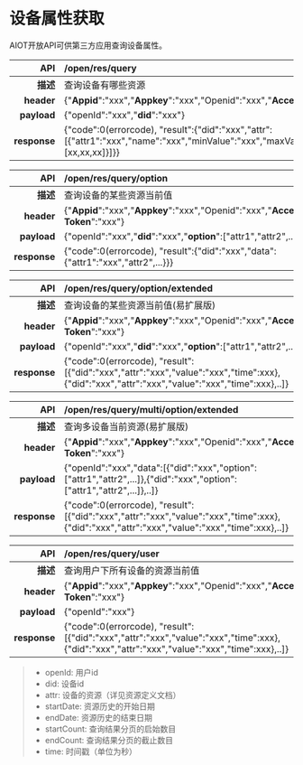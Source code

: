 # 设备属性获取

AIOT开放API可供第三方应用查询设备属性。

| API | /open/res/query |
| --: | :-- |
| **描述** | 查询设备有哪些资源 |
| **header** | {"**Appid**":"xxx","**Appkey**":"xxx","Openid":"xxx","**Access-Token**":"xxx"} |
| **payload** | {"openId":"xxx","**did**":"xxx"} |
| **response** | {"code":0(errorcode), "result":{"did":"xxx","attr":[{"attr1":"xxx","name":"xxx","minValue":"xxx","maxValue":"xxx","enum":[xx,xx,xx]}]}} |

| API | /open/res/query/option |
| --: | :-- |
| **描述** | 查询设备的某些资源当前值 |
| **header** | {"**Appid**":"xxx","**Appkey**":"xxx","Openid":"xxx","**Access-Token**":"xxx"} |
| **payload** | {"openId":"xxx","**did**":"xxx","**option**":["attr1","attr2",...]} |
| **response** | {"code":0(errorcode), "result":{"did":"xxx","data":{"attr1":"xxx","attr2",...}}} |

| API | /open/res/query/option/extended |
| --: | :-- |
| **描述** | 查询设备的某些资源当前值(易扩展版) |
| **header** | {"**Appid**":"xxx","**Appkey**":"xxx","Openid":"xxx","**Access-Token**":"xxx"} |
| **payload** | {"openId":"xxx","**did**":"xxx","**option**":["attr1","attr2",...]} |
| **response** | {"code":0(errorcode), "result":[{"did":"xxx","attr":"xxx","value":"xxx","time":xxx},{"did":"xxx","attr":"xxx","value":"xxx","time":xxx},..]} |

| API | /open/res/query/multi/option/extended |
| --: | :-- |
| **描述** | 查询多设备当前资源(易扩展版) |
| **header** | {"**Appid**":"xxx","**Appkey**":"xxx","Openid":"xxx","**Access-Token**":"xxx"} |
| **payload** | {"openId":"xxx","data":[{"did":"xxx","option":["attr1","attr2",...]},{"did":"xxx","option":["attr1","attr2",...]},..]} |
| **response** | {"code":0(errorcode), "result":[{"did":"xxx","attr":"xxx","value":"xxx","time":xxx},{"did":"xxx","attr":"xxx","value":"xxx","time":xxx},..]} |

| API | /open/res/query/user |
| --: | :-- |
| **描述** | 查询用户下所有设备的资源当前值 |
| **header** | {"**Appid**":"xxx","**Appkey**":"xxx","Openid":"xxx","**Access-Token**":"xxx"} |
| **payload** | {"openId":"xxx"} |
| **response** | {"code":0(errorcode), "result":[{"did":"xxx","attr":"xxx","value":"xxx","time":xxx},{"did":"xxx","attr":"xxx","value":"xxx","time":xxx},..]} |

> - openId: 用户id
> - did: 设备id
> - attr: 设备的资源（详见资源定义文档）
> - startDate: 资源历史的开始日期
> - endDate: 资源历史的结束日期
> - startCount: 查询结果分页的启始数目
> - endCount: 查询结果分页的截止数目
> - time: 时间戳（单位为秒）